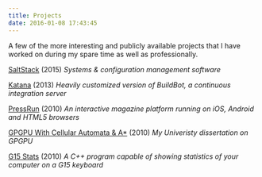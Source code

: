 ```yaml
---
title: Projects
date: 2016-01-08 17:43:45
---
```

A few of the more interesting and publicly available projects that I have worked on during my spare time as well as professionally.

[SaltStack](saltstack/) (2015)
*Systems & configuration management software*

[Katana](katana/) (2013)
*Heavily customized version of BuildBot, a continuous integration server*

[PressRun](pressrun/) (2010)
*An interactive magazine platform running on iOS, Android and HTML5 browsers*

[GPGPU With Cellular Automata & A*](dissertation/) (2010)
*My Univeristy dissertation on GPGPU*

[G15 Stats](g15stats/) (2010)
*A C++ program capable of showing statistics of your computer on a G15 keyboard*
